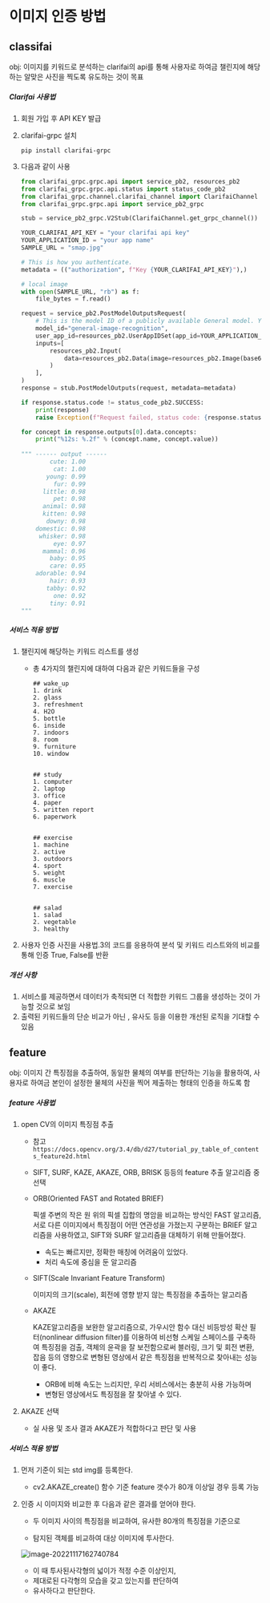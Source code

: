 # 이미지 인증 방법

## classifai

obj: 이미지를 키워드로 분석하는 clarifai의 api를 통해 사용자로 하여금 챌린지에 해당하는 알맞은 사진을 찍도록 유도하는 것이 목표

##### Clarifai 사용법

1. 회원 가입 후 API KEY 발급

2. clarifai-grpc 설치

   `pip install clarifai-grpc`

3. 다음과 같이 사용

   ```python
   from clarifai_grpc.grpc.api import service_pb2, resources_pb2
   from clarifai_grpc.grpc.api.status import status_code_pb2
   from clarifai_grpc.channel.clarifai_channel import ClarifaiChannel
   from clarifai_grpc.grpc.api import service_pb2_grpc
   
   stub = service_pb2_grpc.V2Stub(ClarifaiChannel.get_grpc_channel())
   
   YOUR_CLARIFAI_API_KEY = "your clarifai api key"
   YOUR_APPLICATION_ID = "your app name"
   SAMPLE_URL = "smap.jpg"
   
   # This is how you authenticate.
   metadata = (("authorization", f"Key {YOUR_CLARIFAI_API_KEY}"),)
   
   # local image
   with open(SAMPLE_URL, "rb") as f:
       file_bytes = f.read()
   
   request = service_pb2.PostModelOutputsRequest(
       # This is the model ID of a publicly available General model. You may use any other public or custom model ID.
       model_id="general-image-recognition",
       user_app_id=resources_pb2.UserAppIDSet(app_id=YOUR_APPLICATION_ID),
       inputs=[
           resources_pb2.Input(
               data=resources_pb2.Data(image=resources_pb2.Image(base64=file_bytes))
           )
       ],
   )
   response = stub.PostModelOutputs(request, metadata=metadata)
   
   if response.status.code != status_code_pb2.SUCCESS:
       print(response)
       raise Exception(f"Request failed, status code: {response.status}")
   
   for concept in response.outputs[0].data.concepts:
       print("%12s: %.2f" % (concept.name, concept.value))
       
   """ ------ output ------
           cute: 1.00
            cat: 1.00
          young: 0.99
            fur: 0.99
         little: 0.98
            pet: 0.98
         animal: 0.98
         kitten: 0.98
          downy: 0.98
       domestic: 0.98
        whisker: 0.98
            eye: 0.97
         mammal: 0.96
           baby: 0.95
           care: 0.95
       adorable: 0.94
           hair: 0.93
          tabby: 0.92
            one: 0.92
           tiny: 0.91
   """
   ```



##### 서비스 적용 방법

1. 챌린지에 해당하는 키워드 리스트를 생성

   - 총 4가지의 챌린지에 대하여 다음과 같은 키워드들을 구성

     ```
     ## wake_up
     1. drink
     2. glass
     3. refreshment
     4. H2O
     5. bottle
     6. inside
     7. indoors
     8. room
     9. furniture
     10. window
     
     
     ## study
     1. computer
     2. laptop
     3. office
     4. paper
     5. written report
     6. paperwork
     
     
     ## exercise
     1. machine
     2. active
     3. outdoors
     4. sport
     5. weight
     6. muscle
     7. exercise
     
     
     ## salad
     1. salad
     2. vegetable
     3. healthy
     ```

2. 사용자 인증 사진을 사용법.3의 코드를 응용하여 분석 및 키워드 리스트와의 비교를 통해 인증 True, False를 반환

##### 개선 사항

1. 서비스를 제공하면서 데이터가 축적되면 더 적합한 키워드 그룹을 생성하는 것이 가능할 것으로 보임
2. 출력된 키워드들의 단순 비교가 아닌 , 유사도 등을 이용한 개선된 로직을 기대할 수 있음



## feature

obj: 이미지 간 특징점을 추출하여, 동일한 물체의 여부를 판단하는 기능을 활용하여, 사용자로 하여금 본인이 설정한 물체의 사진을 찍어 제출하는 형태의 인증을 하도록 함

##### feature 사용법

1. open CV의 이미지 특징점 추출

   - 참고 ` https://docs.opencv.org/3.4/db/d27/tutorial_py_table_of_contents_feature2d.html`

   - SIFT, SURF, KAZE, AKAZE, ORB, BRISK 등등의 feature 추출 알고리즘 중 선택

   - ORB(Oriented FAST and Rotated BRIEF)

     픽셀 주변의 작은 원 위의 픽셀 집합의 명암을 비교하는 방식인 FAST 알고리즘,   서로 다른 이미지에서 특징점이 어떤 연관성을 가졌는지 구분하는 BRIEF 알고리즘을 사용하였고, SIFT와 SURF 알고리즘을 대체하기 위해 만들어졌다.

     - 속도는 빠르지만, 정확한 매칭에 어려움이 있었다.
     - 처리 속도에 중심을 둔 알고리즘

   - SIFT(Scale Invariant Feature Transform)

     이미지의 크기(scale), 회전에 영향 받지 않는 특징점을 추출하는 알고리즘

   - AKAZE

     KAZE알고리즘을 보완한 알고리즘으로, 가우시안 함수 대신 비등방성 확산 필터(nonlinear diffusion filter)를 이용하여 비선형 스케일 스페이스를 구축하여 특징점을 검출, 객체의 윤곽을 잘 보전함으로써 블러링, 크기 및 회전 변환, 잡음 등의 영향으로 변형된 영상에서 같은 특징점을 반복적으로 찾아내는 성능이 좋다.

     - ORB에 비해 속도는 느리지만, 우리 서비스에서는 충분히 사용 가능하며
     - 변형된 영상에서도 특징점을 잘 찾아낼 수 있다.

2. AKAZE 선택

   - 실 사용 및 조사 결과 AKAZE가 적합하다고 판단 및 사용

##### 서비스 적용 방법

1. 먼저 기준이 되는 std img를 등록한다.

   - cv2.AKAZE_create() 함수 기준 feature 갯수가 80개 이상일 경우 등록 가능

2. 인증 시 이미지와 비교한 후 다음과 같은 결과를 얻어야 한다.

   - 두 이미지 사이의 특징점을 비교하여, 유사한 80개의 특징점을 기준으로

   - 탐지된 객체를 비교하여 대상 이미지에 투사한다.

   ![image-20221117162740784](assets/image-20221117162740784.png)

   - 이 때 투사된사각형의 넓이가 적정 수준 이상인지,
   - 제대로된 다각형의 모습을 갖고 있는지를 판단하여
   - 유사하다고 판단한다.



